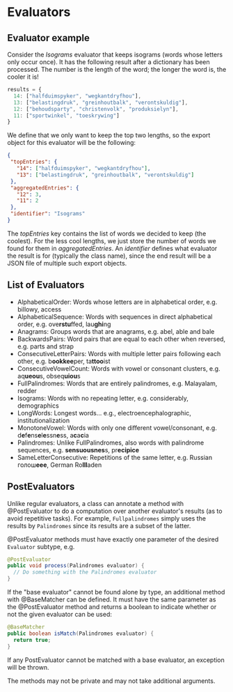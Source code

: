 Evaluators
==========

Evaluator example
-----------------
Consider the _Isograms_ evaluator that keeps isograms (words whose letters only occur once). It has the 
following result after a dictionary has been processed. The number is the length of the word; the longer the 
word is, the cooler it is!

```javascript
results = {
  14: ["halfduimspyker", "wegkantdryfhou"],
  13: ["belastingdruk", "greinhoutbalk", "verontskuldig"],
  12: ["behoudsparty", "christenvolk", "produksielyn"],
  11: ["sportwinkel", "toeskrywing"]
}
```

We define that we only want to keep the top two lengths, so the export object for this evaluator will be the 
following:

```json
{
 "topEntries": {
   "14": ["halfduimspyker", "wegkantdryfhou"],
   "13": ["belastingdruk", "greinhoutbalk", "verontskuldig"]
 },
 "aggregatedEntries": {
   "12": 3,
   "11": 2
 },
 "identifier": "Isograms"
}
```

The _topEntries_ key contains the list of words we decided to keep (the coolest). For the less cool lengths, 
we just store the number of words we found for them in _aggregatedEntries_. An _identifier_ defines what 
evaluator the result is for (typically the class name), since the end result will be a JSON file of multiple 
such export objects.

List of Evaluators
------------------
- AlphabeticalOrder: Words whose letters are in alphabetical order, e.g. billowy, access
- AlphabeticalSequence: Words with sequences in direct alphabetical order, e.g. ove**rstu**ffed, lau**ghi**ng
- Anagrams: Groups words that are anagrams, e.g. abel, able and bale
- BackwardsPairs: Word pairs that are equal to each other when reversed, e.g. parts and strap
- ConsecutiveLetterPairs: Words with multiple letter pairs following each other, e.g. b**ookkee**per, ta**ttoo**ist
- ConsecutiveVowelCount: Words with vowel or consonant clusters, e.g. aq**ueou**s, obseq**uiou**s
- FullPalindromes: Words that are entirely palindromes, e.g. Malayalam, redder
- Isograms: Words with no repeating letter, e.g. considerably, demographics
- LongWords: Longest words... e.g., electroencephalographic, institutionalization
- MonotoneVowel: Words with only one different vowel/consonant, e.g. d**e**f**e**ns**e**l**e**ssn**e**ss, 
  a**c**a**c**ia 
- Palindromes: Unlike FullPalindromes, also words with palindrome sequences, e.g. **sensuousnes**s, pr**ecipice**
- SameLetterConsecutive: Repetitions of the same letter, e.g. Russian голош**еее**, German Ro**lll**aden

PostEvaluators
--------------
Unlike regular evaluators, a class can annotate a method with @PostEvaluator to do a computation over another
evaluator's results (as to avoid repetitive tasks). For example, `Fullpalindromes` simply uses the results by
`Palindromes` since its results are a subset of the latter.

@PostEvaluator methods must have exactly one parameter of the desired `Evaluator` subtype, e.g.
``` java
@PostEvaluator
public void process(Palindromes evaluator) {
  // Do something with the Palindromes evaluator
}
```

If the "base evaluator" cannot be found alone by type, an additional method with @BaseMatcher can be defined. It must
have the same parameter as the @PostEvaluator method and returns a boolean to indicate whether or not the given
evaluator can be used:
``` java
@BaseMatcher
public boolean isMatch(Palindromes evaluator) {
  return true;
}
```

If any PostEvaluator cannot be matched with a base evaluator, an exception will be thrown.

The methods may not be private and may not take additional arguments.